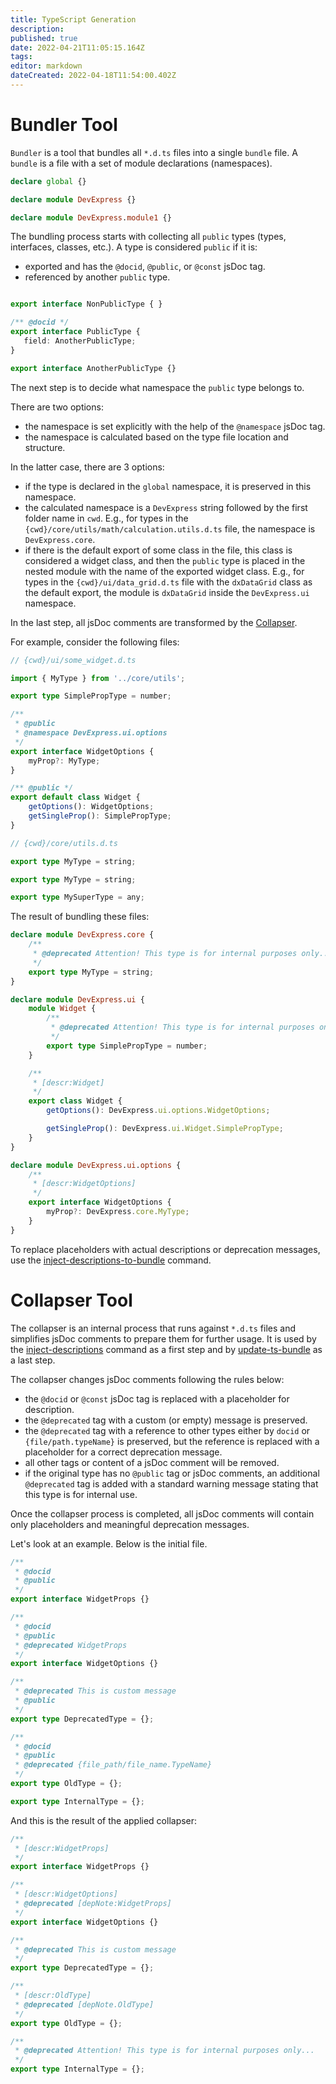 ```yaml
---
title: TypeScript Generation
description: 
published: true
date: 2022-04-21T11:05:15.164Z
tags: 
editor: markdown
dateCreated: 2022-04-18T11:54:00.402Z
---
```


# Bundler Tool

`Bundler` is a tool that bundles all `*.d.ts` files into a single `bundle` file. A `bundle` is a file with a set of module declarations (namespaces).

```typescript
declare global {}

declare module DevExpress {}

declare module DevExpress.module1 {}
```

The bundling process starts with collecting all `public` types (types, interfaces, classes, etc.). A type is considered `public` if it is:

- exported and has the `@docid`, `@public`, or `@const` jsDoc tag.
- referenced by another `public` type.

```typescript

export interface NonPublicType { }

/** @docid */
export interface PublicType {
   field: AnotherPublicType;
}

export interface AnotherPublicType {}

```

The next step is to decide what namespace the `public` type belongs to.

There are two options:

- the namespace is set explicitly with the help of the `@namespace` jsDoc tag.
- the namespace is calculated based on the type file location and structure.

In the latter case, there are 3 options:

- if the type is declared in the `global` namespace, it is preserved in this namespace.
- the calculated namespace is a `DevExpress` string followed by the first folder name in `cwd`. E.g., for types in the `{cwd}/core/utils/math/calculation.utils.d.ts` file, the namespace is `DevExpress.core`.
- if there is the default export of some class in the file, this class is considered a widget class, and then the `public` type is placed in the nested module with the name of the exported widget class. E.g., for types in the `{cwd}/ui/data_grid.d.ts` file with the `dxDataGrid` class as the default export, the module is `dxDataGrid` inside the `DevExpress.ui` namespace.

In the last step, all jsDoc comments are transformed by the [Collapser](#collapser-tool).

For example, consider the following files:

```typescript
// {cwd}/ui/some_widget.d.ts

import { MyType } from '../core/utils';

export type SimplePropType = number;

/**
 * @public
 * @namespace DevExpress.ui.options
 */
export interface WidgetOptions {
    myProp?: MyType;
}

/** @public */
export default class Widget {
    getOptions(): WidgetOptions;
    getSingleProp(): SimplePropType;
}
```

```typescript
// {cwd}/core/utils.d.ts

export type MyType = string;

export type MyType = string;

export type MySuperType = any;
```

The result of bundling these files:

```typescript
declare module DevExpress.core {
    /**
     * @deprecated Attention! This type is for internal purposes only...
     */
    export type MyType = string;
}

declare module DevExpress.ui {
    module Widget {
        /**
         * @deprecated Attention! This type is for internal purposes only...
         */
        export type SimplePropType = number;
    }

    /**
     * [descr:Widget]
     */
    export class Widget {
        getOptions(): DevExpress.ui.options.WidgetOptions;

        getSingleProp(): DevExpress.ui.Widget.SimplePropType;
    }
}

declare module DevExpress.ui.options {
    /**
     * [descr:WidgetOptions]
     */
    export interface WidgetOptions {
        myProp?: DevExpress.core.MyType;
    }
}
```

To replace placeholders with actual descriptions or deprecation messages, use the [inject-descriptions-to-bundle](Commands#inject-descriptions-to-bundle) command.

# Collapser Tool

The collapser is an internal process that runs against `*.d.ts` files and simplifies jsDoc comments to prepare them for further usage. It is used by the [inject-descriptions](Commands#inject-descriptions) command as a first step and by [update-ts-bundle](Commands#update-ts-bundle) as a last step.

The collapser changes jsDoc comments following the rules below:

- the `@docid` or `@const` jsDoc tag is replaced with a placeholder for description.
- the `@deprecated` tag with a custom (or empty) message is preserved.
- the `@deprecated` tag with a reference to other types either by `docid` or `{file/path.typeName}` is preserved, but the reference is replaced with a placeholder for a correct deprecation message.
- all other tags or content of a jsDoc comment will be removed.
- if the original type has no `@public` tag or jsDoc comments, an additional `@deprecated` tag is added with a standard warning message stating that this type is for internal use.

Once the collapser process is completed, all jsDoc comments will contain only placeholders and meaningful deprecation messages.

Let's look at an example. Below is the initial file.

```typescript
/**
 * @docid
 * @public
 */
export interface WidgetProps {}

/**
 * @docid
 * @public
 * @deprecated WidgetProps
 */
export interface WidgetOptions {}

/**
 * @deprecated This is custom message
 * @public
 */
export type DeprecatedType = {};

/**
 * @docid
 * @public
 * @deprecated {file_path/file_name.TypeName}
 */
export type OldType = {};

export type InternalType = {};
```

And this is the result of the applied collapser:

```typescript
/**
 * [descr:WidgetProps]
 */
export interface WidgetProps {}

/**
 * [descr:WidgetOptions]
 * @deprecated [depNote:WidgetProps]
 */
export interface WidgetOptions {}

/**
 * @deprecated This is custom message
 */
export type DeprecatedType = {};

/**
 * [descr:OldType]
 * @deprecated [depNote.OldType]
 */
export type OldType = {};

/**
 * @deprecated Attention! This type is for internal purposes only...
 */
export type InternalType = {};
```
